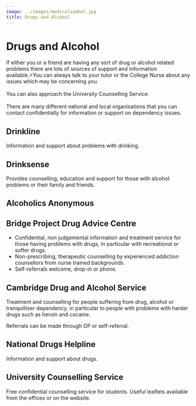 ```yaml
---
image: ../images/medicalsymbol.jpg
title: Drugs and Alcohol
---
```



# Drugs and Alcohol

If either you or a friend are having any sort of drug or alcohol related problems there are lots of sources of support and information available.&gt;You can always talk to your tutor or the College Nurse about any issues which may be concerning you.<br/><br/>    You can also approach the University Counselling Service.<br/><br/>There are many different national and local organisations that you can contact confidentially for information or support on dependency issues.

## Drinkline

Information and support about problems with drinking.

## Drinksense

Provides counselling, education and support for those with alcohol problems or their family and friends.

## Alcoholics Anonymous

## Bridge Project Drug Advice Centre

- Confidential, non judgemental information and treatment service for those having problems with drugs, in particular with recreational or softer drugs.
- Non-prescribing, therapeutic counselling by experienced addiction counsellors from nurse trained backgrounds.
- Self-referrals welcome, drop-in or phone.

## Cambridge Drug and Alcohol Service

Treatment and counselling for people suffering from drug, alcohol or tranquilliser dependency, in particular to people with problems with harder drugs such as heroin and cocaine.

Referrals can be made through GP or self-referral.

## National Drugs Helpline

Information and support about drugs.

## University Counselling Service

Free confidential counselling service for students. Useful leaflets available from the offices or on the website.